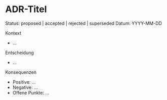 # ADR-Titel

Status: proposed | accepted | rejected | superseded
Datum: YYYY-MM-DD

Kontext
- …

Entscheidung
- …

Konsequenzen
- Positive: …
- Negative: …
- Offene Punkte: …

